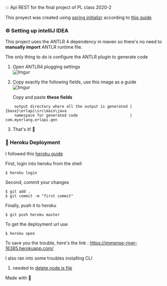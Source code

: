 :boom: Api REST for the final project of PL class 2020-2

This proyect was created using [spring initializr](https://start.spring.io/) according to [this guide](https://medium.com/swlh/build-deploy-a-rest-api-from-scratch-using-spring-boot-and-aws-ecs-eb369137a020)


### :gear: Setting up intelliJ IDEA
This project uses the ANTLR 4 dependency in maven so there's no need to **manually import** ANTLR runtime file.  

The only thing to do is configure the ANTLR plugin to generate code

1. Open ANTLR4 plugging settings  
![Imgur](https://i.imgur.com/zxSOvkb.png)
  
2. Copy exactly the following fields, use this image as a guide  
![Imgur](https://i.imgur.com/TJflg2Q.png)

   Copy and paste **these fields**
```
    output directory where all the output is generated | {base}\erlapi\src\main\java 
    namespace for generated code                       | com.myerlang.erlapi.gen   
```


3. That's it! :facepunch:

### :rocket: Heroku Deployment

I followed this [heroku guide](https://devcenter.heroku.com/articles/deploying-spring-boot-apps-to-heroku) 

First, login into heroku from the shell
```shell
$ heroku login
```

Second, commit your changes 
```shell
$ git add .
$ git commit -m "first commit"
```

Finally, push it to heroku
```shell
$ git push heroku master
```

To get the deployment url use
```shell
$ heroku open
```
To save you the trouble, here's the link :  https://immense-river-16385.herokuapp.com/

I also ran into some troubles installing CLI
1. needed to [delete node js file](https://stackoverflow.com/questions/32853495/heroku-cli-error)

Made with :purple_heart: